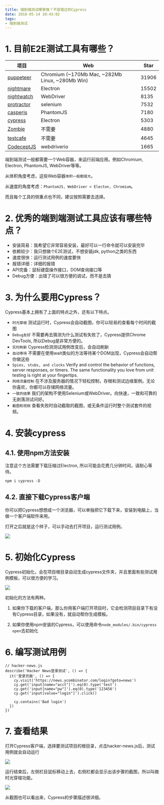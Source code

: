 ```yaml
---
title: 端到端测试哪家强？不容错过的Cypress
date: 2018-05-14 10:43:02
tags:
- 端到端测试
---
```


# 1. 目前E2E测试工具有哪些？

项目 | Web | Star
---|--- | ---
[puppeteer](https://github.com/GoogleChrome/puppeteer) | Chromium (~170Mb Mac, ~282Mb Linux, ~280Mb Win) | 31906
[nightmare](https://github.com/segmentio/nightmare) | Electron |15502
[nightwatch](https://github.com/nightwatchjs/nightwatch) |WebDriver | 8135
[protractor](https://github.com/angular/protractor) | selenium |7532
[casperjs](https://github.com/casperjs/casperjs) |PhantomJS |7180
[cypress](https://github.com/cypress-io/cypress) | Electron | 5303
[Zombie](https://github.com/assaf/zombie) | 不需要 | 4880
[testcafe](https://github.com/DevExpress/testcafe) | 不需要 |4645
[CodeceptJS](https://github.com/Codeception/CodeceptJS) | webdriverio |  1665

端到端测试一般都需要一个Web容器，来运行前端应用。例如Chromium, Electron, PhantomJS, WebDriver等等。

从体积角度考虑，这些Web容器`体积一般都很大`。

从速度的角度考虑：`PhantomJS, WebDriver < Electon, Chromium`。

而且每个工具的侧重点也不同，建议按照需要去选择。

# 2. 优秀的端到端测试工具应该有哪些特点？

- 安装简易：我希望它非常容易安装，最好可以一行命令就可以安装完毕
- 依赖较少：我只想做个E2E测试，不想安装jdk, python之类的东西
- 速度很快：运行测试用例的速度要快
- 报错详细：详细的报错
- API完备：鼠标键盘操作接口，DOM查询接口等
- Debug方便：出错了可以很方便的调试，而不是去猜



# 3. 为什么要用Cypress？

Cypress基本上拥有了上面的特点之外，还有以下特点。

- `时光穿梭` 测试运行时，Cypress会自动截图，你可以轻易的查看每个时间的截图
- `Debug友好` 不需要再去猜测为什么测试有失败了，Cypress提供Chrome DevTools, 所以Debug是非常方便的。
- `实时刷新` Cypress检测测试用例改变后，会自动刷新
- `自动等待` 不需要在使用wait类似的方法等待某个DOM出现，Cypress会自动帮你做这些
- `Spies, stubs, and clocks` Verify and control the behavior of functions, server responses, or timers. The same functionality you love from unit testing is right at your fingertips.
- `网络流量控制` 在不涉及服务器的情况下轻松控制，存根和测试边缘案例。无论你喜欢，你都可以存储网络流量。
- `一致的结果` 我们的架构不使用Selenium或WebDriver。向快速，一致和可靠的无剥落测试问好。
- `截图和视频` 查看失败时自动截取的截图，或无条件运行时整个测试套件的视频。

# 4. 安装cypress

## 4.1. 使用npm方法安装

注意这个方法需要下载压缩过Electron, 所以可能会花费几分钟时间，请耐心等待。

```
npm i cypress -D
```

## 4.2. 直接下载Cypress客户端

你可以把Cypress想想成一个浏览器，可以单独把它下载下来，安装到电脑上，当做一个客户端软件来用。

打开之后就是这个样子，可以手动去打开项目，运行测试用例。

![](https://wdd.js.org/img/images/20180516092612_wiNNiZ_Jietu20180516-092604.jpeg)


# 5. 初始化Cypress

Cypress初始化，会在项目根目录自动生成cypress文件夹，并且里面有些测试用例模板，可以很方便的学习。

![](https://wdd.js.org/img/images/20180516092918_zwtp3h_Jietu20180516-092911.jpeg)

初始化的方法有两种。
1. 如果你下载的客户端，那么你用客户端打开项目时，它会检测项目目录下有没有Cypress目录，如果没有，就自动帮你生成模板。

2. 如果你使用npm安装的Cypress，可以使用命令`node_modules/.bin/cypress open`去初始化

# 6. 编写测试用例

```
// hacker-news.js
describe('Hacker News登录测试', () => {
  it('登录页面', () => {
    cy.visit('https://news.ycombinator.com/login?goto=news')
    cy.get('input[name="acct"]').eq(0).type('test')
    cy.get('input[name="pw"]').eq(0).type('123456')
    cy.get('input[value="login"]').click()

    cy.contains('Bad login')
  })
})
```

# 7. 查看结果

打开Cypress客户端，选择要测试项目的根目录，点击hacker-news.js后，测试用例就会自动运行

![](https://wdd.js.org/img/images/20180517162959_83xejF_Jietu20180517-162945.jpeg)


运行结束后，左侧栏目鼠标移动上去，右侧栏都会显示出该步骤的截图，所以叫做时光穿梭功能。

![](https://wdd.js.org/img/images/20180517164346_Lipgu6_Jietu20180517-163217.jpeg)

从截图也可以看出来，Cypress的步骤描述很详细。
